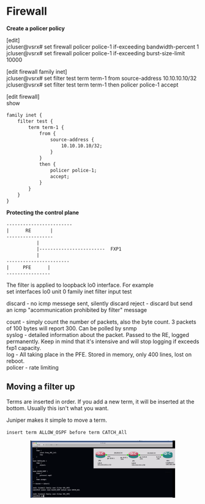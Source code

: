 # Firewall
 
**Create a policer policy**  

[edit]  
jcluser@vsrx# set firewall policer police-1 if-exceeding bandwidth-percent 1  
jcluser@vsrx# set firewall policer police-1 if-exceeding burst-size-limit 10000   

[edit firewall family inet]  
jcluser@vsrx# set filter test term term-1 from source-address 10.10.10.10/32  
jcluser@vsrx# set filter test term term-1 then policer police-1 accept  


[edit firewall]  
show  
```
family inet {
    filter test {
        term term-1 {
            from {
                source-address {
                    10.10.10.10/32;
                }
            }
            then {
                policer police-1;
                accept;
            }
        }
    }
}
```

**Protecting the control plane**  


```
------------------------
|      RE       |
-----------------
           |
           |------------------------  FXP1
           |
-----------------------
|     PFE      |
----------------
```

The filter is applied to loopback lo0 interface. For example  
set interfaces lo0 unit 0 family inet filter input test  

discard - no icmp messege sent, silently discard
reject - discard but send an icmp "acommunication prohibited by filter" message

count - simply count the number of packets, also the byte count. 3 packets of 100 bytes will report 300. Can be polled by snmp  
syslog - detailed information about the packet. Passed to the RE, logged permanently. Keep in mind that it's intensive and will stop logging if exceeds fxp1 capacity.  
log - All taking place in the PFE. Stored in memory, only 400 lines, lost on reboot.  
policer - rate limiting  



## Moving a filter up  

Terms are inserted in order. If you add a new term, it will be inserted at the bottom. Usually this isn't what you want.  

Juniper makes it simple to move a term.

`insert term ALLOW_OSPF before term CATCH_All`  


<p align="center" width="100%">
    <img width="75%" src="https://github.com/rikosintie/JNCIA/blob/main/routing/images/Juniper-firewall-insert.png"> 
</p>  

 
